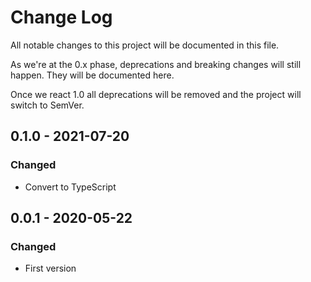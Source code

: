 # Change Log
All notable changes to this project will be documented in this file.

As we're at the 0.x phase, deprecations and breaking changes will still happen. They will be documented here.

Once we react 1.0 all deprecations will be removed and the project will switch to SemVer.

## 0.1.0 - 2021-07-20
### Changed
- Convert to TypeScript

## 0.0.1 - 2020-05-22
### Changed
- First version
